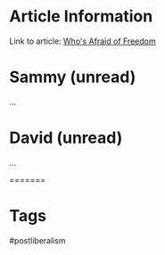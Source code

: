 # Article Information

Link to article: [Who's Afraid of Freedom](https://www.foreignaffairs.com/reviews/whos-afraid-freedom-liberalism-hobbes)

# Sammy (unread)

...

# David (unread)

...

=======
# Tags

#postliberalism